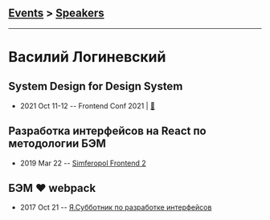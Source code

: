 ## [Events](../README.md) > [Speakers](../speakers.md)
---

# Василий Логиневский

## System Design for Design System
- 2021 Oct 11-12 -- Frontend Conf 2021  | [:notebook:](https://drive.google.com/file/d/1B_mMXjAiIYlvTXtEakccM2eQuw8TfRtR/view)  
## Разработка интерфейсов на React по методологии БЭМ
- 2019 Mar 22 -- [Simferopol Frontend 2](https://www.youtube.com/watch?v=H7Ad1d2-UyA)    
## БЭМ ❤️ webpack
- 2017 Oct 21 -- [Я.Субботник по разработке интерфейсов](https://events.yandex.ru/lib/talks/5131/)    
